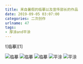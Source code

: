 ```yaml
---
title: 来自暑假的临摹以及宣传部长的作品
date: 2019-09-05 03:07:00
categories: 二次创作
urlname: 47
tags:
- 厚涂and平涂
---
```

<!--markdown-->![临摹][1]
![临摹][2]
![临摹][3]
![临摹][4]
![平涂][5]
![平涂][6]


  [1]: https://ae01.alicdn.com/kf/H8a2f0d26e3ed4e0fbc82585dd67e9d050.jpg
  [2]: https://puui.qpic.cn/fans_admin/0/3_837323156_1567653836943/0
  [3]: https://ae01.alicdn.com/kf/H7554e4b7a2b54ea29a3336a8e4d10e5fF.jpg
  [4]: https://ae01.alicdn.com/kf/H4a58a8bd051b47c29e50e8d598624557E.jpg
  [5]: https://ae01.alicdn.com/kf/H421028f7261d45909ce86217393201685.jpg
  [6]: https://ae01.alicdn.com/kf/Hd1499cef73a14a9298113af71e3704dau.jpg